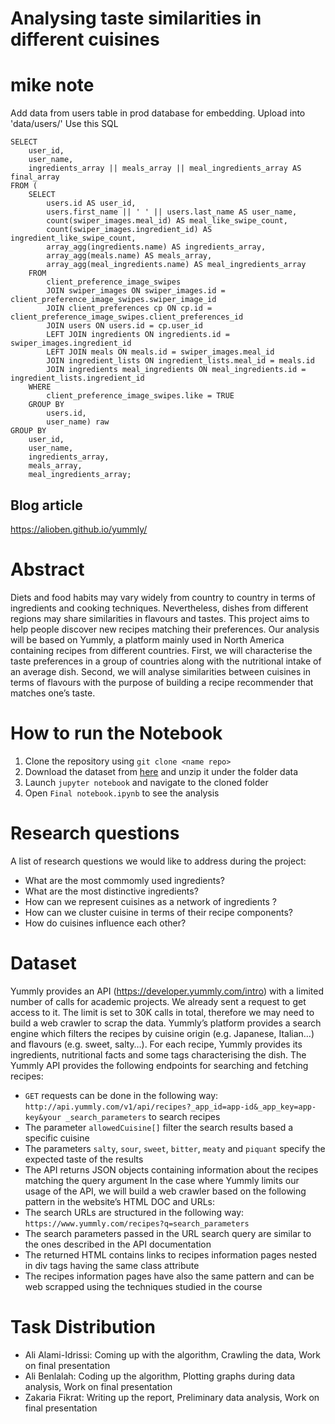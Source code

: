 # Analysing taste similarities in different cuisines

# mike note

Add data from users table in prod database for embedding. Upload into 'data/users/'
Use this SQL

```
SELECT
	user_id,
	user_name,
	ingredients_array || meals_array || meal_ingredients_array AS final_array
FROM (
	SELECT
		users.id AS user_id,
		users.first_name || ' ' || users.last_name AS user_name,
		count(swiper_images.meal_id) AS meal_like_swipe_count,
		count(swiper_images.ingredient_id) AS ingredient_like_swipe_count,
		array_agg(ingredients.name) AS ingredients_array,
		array_agg(meals.name) AS meals_array,
		array_agg(meal_ingredients.name) AS meal_ingredients_array
	FROM
		client_preference_image_swipes
		JOIN swiper_images ON swiper_images.id = client_preference_image_swipes.swiper_image_id
		JOIN client_preferences cp ON cp.id = client_preference_image_swipes.client_preferences_id
		JOIN users ON users.id = cp.user_id
		LEFT JOIN ingredients ON ingredients.id = swiper_images.ingredient_id
		LEFT JOIN meals ON meals.id = swiper_images.meal_id
		JOIN ingredient_lists ON ingredient_lists.meal_id = meals.id
		JOIN ingredients meal_ingredients ON meal_ingredients.id = ingredient_lists.ingredient_id
	WHERE
		client_preference_image_swipes.like = TRUE
	GROUP BY
		users.id,
		user_name) raw
GROUP BY
	user_id,
	user_name,
	ingredients_array,
	meals_array,
	meal_ingredients_array;
```

## Blog article

https://alioben.github.io/yummly/

# Abstract

Diets and food habits may vary widely from country to country in terms of ingredients and cooking techniques. Nevertheless, dishes from different regions may share similarities in flavours and tastes. This project aims to help people discover new recipes matching their preferences. Our analysis will be based on Yummly, a platform mainly used in North America containing recipes from different countries. First, we will characterise the taste preferences in a group of countries along with the nutritional intake of an average dish. Second, we will analyse similarities between cuisines in terms of flavours with the purpose of building a recipe recommender that matches one’s taste.

# How to run the Notebook

1. Clone the repository using `git clone <name repo>`
2. Download the dataset from [here](https://drive.google.com/open?id=18IHx-7FdWY9TdR4yHG2g-t1i0qAzdXOy) and unzip it under the folder data
3. Launch `jupyter notebook` and navigate to the cloned folder
4. Open `Final notebook.ipynb` to see the analysis

# Research questions

A list of research questions we would like to address during the project:

- What are the most commomly used ingredients?
- What are the most distinctive ingredients?
- How can we represent cuisines as a network of ingredients ?
- How can we cluster cuisine in terms of their recipe components?
- How do cuisines influence each other?

# Dataset

Yummly provides an API (https://developer.yummly.com/intro) with a limited number of calls for academic projects. We already sent a request to get access to it. The limit is set to 30K calls in total, therefore we may need to build a web crawler to scrap the data.
Yummly’s platform provides a search engine which filters the recipes by cuisine origin (e.g. Japanese, Italian…) and flavours (e.g. sweet, salty…). For each recipe, Yummly provides its ingredients, nutritional facts and some tags characterising the dish.
The Yummly API provides the following endpoints for searching and fetching recipes:

- `GET` requests can be done in the following way: `http://api.yummly.com/v1/api/recipes?_app_id=app-id&_app_key=app-key&your _search_parameters` to search recipes
- The parameter `allowedCuisine[]` filter the search results based a specific cuisine
- The parameters `salty`, `sour`, `sweet`, `bitter`, `meaty` and `piquant` specify the expected taste of the results
- The API returns JSON objects containing information about the recipes matching the query argument
  In the case where Yummly limits our usage of the API, we will build a web crawler based on the following pattern in the website’s HTML DOC and URLs:
- The search URLs are structured in the following way: `https://www.yummly.com/recipes?q=search_parameters`
- The search parameters passed in the URL search query are similar to the ones described in the API documentation
- The returned HTML contains links to recipes information pages nested in div tags having the same class attribute
- The recipes information pages have also the same pattern and can be web scrapped using the techniques studied in the course

# Task Distribution

- Ali Alami-Idrissi: Coming up with the algorithm, Crawling the data, Work on final presentation
- Ali Benlalah: Coding up the algorithm, Plotting graphs during data analysis, Work on final presentation
- Zakaria Fikrat: Writing up the report, Preliminary data analysis, Work on final presentation
